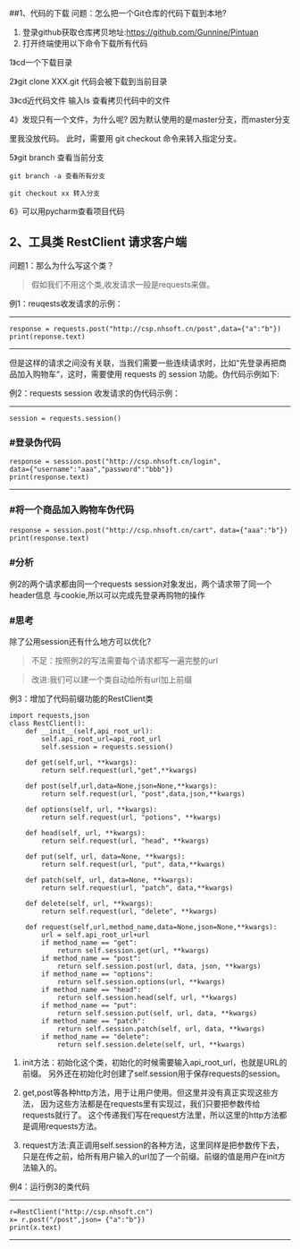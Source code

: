 ##1、代码的下载
问题：怎么把一个Git仓库的代码下载到本地?

1. 登录github获取仓库拷贝地址:<https://github.com/Gunnine/Pintuan>
2. 打开终端使用以下命令下载所有代码
 
  1》cd一个下载目录
 
  2》git clone XXX.git 代码会被下载到当前目录
 
  3》cd近代码文件 输入ls 查看拷贝代码中的文件
  
  4》发现只有一个文件，为什么呢?
 因为默认使用的是master分支，而master分支

 里我没放代码。 此时，需要用 git checkout 命令来转入指定分支。

 5》git branch 查看当前分支

    git branch -a 查看所有分支

    git checkout xx 转入分支

 6》可以用pycharm查看项目代码

## 2、工具类 RestClient 请求客户端
问题1：那么为什么写这个类？
>假如我们不用这个类,收发请求一般是requests来做。

例1：reuqests收发请求的示例：

----
```
response = requests.post("http://csp.nhsoft.cn/post",data={"a":"b"})
print(reponse.text)
```
----

但是这样的请求之间没有关联，当我们需要一些连续请求时，比如“先登录再把商品加入购物车“，这时，需要使用 requests 的 session 功能。伪代码示例如下:

例2：requests session 收发请求的伪代码示例：

----
```
session = requests.session()
```
### #登录伪代码
```
response = session.post("http://csp.nhsoft.cn/login",
data={"username":"aaa","password":"bbb"})
print(response.text)
```
----
### #将一个商品加入购物车伪代码
```
response = session.post("http://csp.nhsoft.cn/cart"，data={"aaa":"b"})
print(response.text)
```
### #分析
例2的两个请求都由同一个requests session对象发出，两个请求带了同一个header信息
与cookie,所以可以完成先登录再购物的操作

### #思考
除了公用session还有什么地方可以优化?
>不足：按照例2的写法需要每个请求都写一遍完整的url

>改进:我们可以建一个类自动给所有url加上前缀

例3：增加了代码前缀功能的RestClient类
```
import requests,json
class RestClient():
    def __init__(self,api_root_url):
        self.api_root_url=api_root_url
        self.session = requests.session()

    def get(self,url, **kwargs):
        return self.request(url,"get",**kwargs)

    def post(self,url,data=None,json=None,**kwargs):
        return self.request(url, "post",data,json,**kwargs)

    def options(self, url, **kwargs):
        return self.request(url, "potions", **kwargs)

    def head(self, url, **kwargs):
        return self.request(url, "head", **kwargs)

    def put(self, url, data=None, **kwargs):
        return self.request(url, "put", data,**kwargs)

    def patch(self, url, data=None, **kwargs):
        return self.request(url, "patch", data,**kwargs)

    def delete(self, url, **kwargs):
        return self.request(url, "delete", **kwargs)

    def request(self,url,method_name,data=None,json=None,**kwargs):
        url = self.api_root_url+url
        if method_name == "get":
            return self.session.get(url, **kwargs)
        if method_name == "post":
            return self.session.post(url, data, json, **kwargs)
        if method_name == "options":
            return self.session.options(url, **kwargs)
        if method_name == "head":
            return self.session.head(self, url, **kwargs)
        if method_name == "put":
            return self.session.put(self, url, data, **kwargs)
        if method_name == "patch":
            return self.session.patch(self, url, data, **kwargs)
        if method_name == "delete":
            return self.session.delete(self, url, **kwargs)
```


1. init方法：初始化这个类，初始化的时候需要输入api_root_url，也就是URL的前缀。
另外还在初始化时创建了self.session用于保存requests的session。

2. get,post等各种http方法，用于让用户使用。但这里并没有真正实现这些方法，
因为这些方法都是在requests里有实现过，我们只要把参数传给requests就行了。
这个传递我们写在request方法里，所以这里的http方法都是调用requests方法。

3. request方法:真正调用self.session的各种方法，这里同样是把参数传下去，
只是在传之前，给所有用户输入的url加了一个前缀。前缀的值是用户在init方法输入的。

例4：运行例3的类代码

----
```
r=RestClient("http://csp.nhsoft.cn")
x= r.post("/post",json= {"a":"b"})
print(x.text)
```
----

